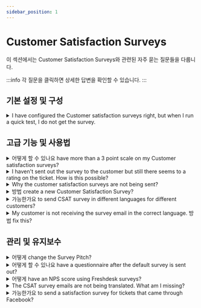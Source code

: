 ```yaml
---
sidebar_position: 1
---
```


# Customer Satisfaction Surveys

이 섹션에서는 Customer Satisfaction Surveys와 관련된 자주 묻는 질문들을 다룹니다.

:::info
각 질문을 클릭하면 상세한 답변을 확인할 수 있습니다.
:::


## 기본 설정 및 구성

<details>
<summary>I have configured the Customer satisfaction surveys right, but when I run a quick test, I do not get the survey.</summary>

<p>The surveys would not be sent to you if the <strong>requestor of the ticket is the same as an Agent</strong> email address. </p><p><br /></p><p>Hence, please try sending the survey to a ticket where your agent address isn't the requestor (preferably from your personal address). </p><p><span style="font-size: 16px;"><br /></span></p><p><br /></p>

</details>


## 고급 기능 및 사용법

<details>
<summary>어떻게 할 수 있나요 have more than a 3 point scale on my Customer satisfaction surveys?</summary>

<p dir="ltr">With the new Satisfaction Survey in Freshdesk, you would be able to customize your surveys with more than 3 point scales. This new satisfaction survey is available from the<strong>&nbsp;Pro</strong> (previously <strong dir="ltr">Estate) </strong>Plan onwards.&nbsp;</p><p><br /></p><p dir="ltr">So, if you are using an account in the <strong>Pro or Enterprise</strong> plan (previously &nbsp;<strong dir="ltr">Estate or Forest plan)</strong>, please do drop in an email to <strong>support@freshdesk.com</strong> and we would have this enabled.</p><p><br /></p><p>Please navigate to <strong dir="ltr">Admin -&gt; Workflows -&gt; Customer satisfaction -&gt; click</strong><strong>&nbsp;on edit</strong> to customize this once it is enabled.</p><p><br /></p>

</details>

<details>
<summary>I haven't sent out the survey to the customer but still there seems to a rating on the ticket. How is this possible?</summary>

<p>If you have enabled the satisfaction surveys, the customers would also have the ability to rate the closed ticket from the customer portal itself.</p><p><br /></p><p>Please check whether it is enabled in <strong dir="ltr">Admin -&gt; <strong dir="ltr" style='box-sizing: border-box; font-weight: 700; color: rgb(24, 50, 71); font-family: -apple-system, BlinkMacSystemFont, "Segoe UI", Roboto, "Helvetica Neue", Arial, sans-serif; font-size: 13px; font-style: normal; font-variant-ligatures: normal; font-variant-caps: normal; letter-spacing: normal; orphans: 2; text-align: start; text-indent: 0px; text-transform: none; white-space: normal; widows: 2; word-spacing: 0px; -webkit-text-stroke-width: 0px; text-decoration-thickness: initial; text-decoration-style: initial; text-decoration-color: initial;'>Workflows </strong>-&gt; Customer satisfaction </strong>and toggle the survey off if you do not want this to go out to customers.</p>

</details>

<details>
<summary>Why the customer satisfaction surveys are not being sent?</summary>

<div><div><div><p>If the setting is set to send the survey when the status of a ticket is changed to Resolved or Closed, the satisfaction survey would be sent along with the Requester notifications of <strong>'Agent Solves the Ticket'</strong> and <strong>'Agent Closes the Ticket'</strong> respectively.</p><p><br /></p>Please navigate to <strong dir="ltr">Admin &gt; <strong dir="ltr" style='box-sizing: border-box; font-weight: 700; color: rgb(24, 50, 71); font-family: -apple-system, BlinkMacSystemFont, "Segoe UI", Roboto, "Helvetica Neue", Arial, sans-serif; font-size: 13px; font-style: normal; font-variant-ligatures: normal; font-variant-caps: normal; letter-spacing: normal; orphans: 2; text-align: start; text-indent: 0px; text-transform: none; white-space: normal; widows: 2; word-spacing: 0px; -webkit-text-stroke-width: 0px; text-decoration-thickness: initial; text-decoration-style: initial; text-decoration-color: initial;'>Workflows</strong> &gt; Email notifications &gt; Requester notifications</strong> and toggle on the corresponding email notification to make sure that the survey is sent. If this is toggled off, then the survey would not be sent.</div><p><br /></p><p>The survey will also not be sent on tickets where the <strong>requester of the ticket is also an agent</strong> on the helpdesk as it is not considered ideal for an agent to rate another agent.</p></div></div>

</details>

<details>
<summary>방법 create a new Customer Satisfaction Survey?</summary>

<p>You would have a default customer satisfaction survey configured on your account. If you are looking to create a new and customized Satisfaction Survey, you could have this set up under <strong dir="ltr">Admin -&gt; Workflows -&gt; Customer Satisfaction -&gt; New Survey</strong>.</p><p><br /></p><p>Once this is configured, you would be able to choose from the Survey list on which Survey you would like to associate with your account. At any given time, you could have only one Survey turned on.</p><p><br /></p><p dir="ltr">This feature is available from the <strong>Pro</strong> plan (Previously <strong>Garden</strong>) onwards.</p>

</details>

<details>
<summary>가능한가요 to send CSAT survey in different languages for different customers?</summary>

<div><div>From Estate and above plans, you can localize the CSAT survey forms in your Freshdesk account <span style="color: rgb(51, 51, 51); font-family: Arial, Helvetica, sans-serif; font-size: 16px; font-weight: 400; text-align: justify; text-indent: 0px; display: inline !important;">t</span>o match the preferred language in the customer’s profile. </div><div>Please refer to the article in the <a href="https://support.freshdesk.com/support/solutions/articles/50000000119-localize-your-feedback-forms-with-multilingual-customer-satisfaction-surveys"></a><a href="https://support.freshdesk.com/support/solutions/articles/50000000119-localize-your-feedback-forms-with-multilingual-customer-satisfaction-surveys" rel="noreferrer" target="_blank">link</a> for detailed information. </div></div>

</details>

<details>
<summary>My customer is not receiving the survey email in the correct language. 방법 fix this?</summary>

<div style='box-sizing: border-box; word-break: break-word; overflow-wrap: break-word; color: rgb(24, 50, 71); font-family: -apple-system, system-ui, "Segoe UI", Roboto, "Helvetica Neue", Arial, sans-serif; font-size: 14px; font-weight: 400; text-align: start; text-indent: 0px;'><span dir="ltr" style="box-sizing: border-box; word-break: break-word; overflow-wrap: break-word;">The language in which the email notifications are being sent to the customer depends on the language that the particular contact has been associated with. </span></div><div style='box-sizing: border-box; word-break: break-word; overflow-wrap: break-word; color: rgb(24, 50, 71); font-family: -apple-system, system-ui, "Segoe UI", Roboto, "Helvetica Neue", Arial, sans-serif; font-size: 14px; font-weight: 400; text-align: start; text-indent: 0px;'><br /></div><div style='box-sizing: border-box; word-break: break-word; overflow-wrap: break-word; color: rgb(24, 50, 71); font-family: -apple-system, system-ui, "Segoe UI", Roboto, "Helvetica Neue", Arial, sans-serif; font-size: 14px; font-weight: 400; text-align: start; text-indent: 0px;'><span dir="ltr" style="box-sizing: border-box; word-break: break-word; overflow-wrap: break-word;">Navigate to the profile of the contact under Contacts tab &gt; Edit Contact and change the language of the contact to the preferred language.</span><br /><br /><span dir="ltr" style="box-sizing: border-box; word-break: break-word; overflow-wrap: break-word;"><img src="#" style="width: 360px;" class="fr-fic fr-dib fr-bordered" /></span><br /><br /></div><div style='box-sizing: border-box; word-break: break-word; overflow-wrap: break-word; color: rgb(24, 50, 71); font-family: -apple-system, system-ui, "Segoe UI", Roboto, "Helvetica Neue", Arial, sans-serif; font-size: 14px; font-weight: 400; text-align: start; text-indent: 0px;'><br /></div>

</details>


## 관리 및 유지보수

<details>
<summary>어떻게 change the Survey Pitch?</summary>

<p>While sending the survey, you could <strong>add your own content</strong>, requesting the customer to rate their experience. This could be something like "Please tell us what you think of your support experience".</p><p><span style="font-size: 16px;"><br /></span></p><p>If you wish to change this text, please navigate to <strong dir="ltr">Admin -&gt; Workflows -&gt; Customer Satisfaction -&gt; Edit </strong>which would allow you to edit the content available under the <strong>"Survey Question"</strong> field. Hit on <strong>"Save"</strong> to use the edited text for future surveys.<br /><br /><img src="#" style="width: auto;" class="fr-fic fr-fil fr-dib" /></p>

</details>

<details>
<summary>어떻게 할 수 있나요 have a questionnaire after the default survey is sent out?</summary>

<p>With the new surveys in Freshdesk, you would be able to set up an additional set of questions that you could send out to the customers. </p><p><br /></p><p>Please navigate to <strong dir="ltr">Admin -&gt; <strong dir="ltr" style='box-sizing: border-box; font-weight: 700; color: rgb(24, 50, 71); font-family: -apple-system, BlinkMacSystemFont, "Segoe UI", Roboto, "Helvetica Neue", Arial, sans-serif; font-size: 13px; font-style: normal; font-variant-ligatures: normal; font-variant-caps: normal; letter-spacing: normal; orphans: 2; text-align: start; text-indent: 0px; text-transform: none; white-space: normal; widows: 2; word-spacing: 0px; -webkit-text-stroke-width: 0px; text-decoration-thickness: initial; text-decoration-style: initial; text-decoration-color: initial;'>Workflows </strong> -&gt; Customer satisfaction -&gt; click on edit</strong> next to the survey to be taken to the survey details. Below the thank you page, there is an additional questions section that could be set up and sent out to the customer.</p><p><br /></p><p>If you are on the <strong>Estate plan or higher</strong>, drop a quick email to <strong>support@freshdesk.com</strong> to have this enabled for your account. </p>

</details>

<details>
<summary>어떻게 have an NPS score using Freshdesk surveys?</summary>

<p>As of now, we do not have the ability to calculate the <strong>NPS</strong> via the Freshdesk surveys, but you sure could try out the <a href="https://support.freshdesk.com/support/solutions/articles/119431-the-surveymonkey-app" rel="noreferrer" target="_blank"><strong>Integration with Survey Monkey</strong></a><strong></strong>that would help you get this done. </p><p><br /></p><p dir="ltr">Please navigate to <strong dir="ltr">Admin -&gt; </strong><strong>Support Operations</strong><strong dir="ltr"> -&gt; Apps</strong> to bring this into your system.</p>

</details>

<details>
<summary>The CSAT survey emails are not being translated. What am I missing?</summary>

<p>The CSAT survey email might not have been translated in the preferred language if any one of the following is true. <br /><br /><strong>1. </strong>The language associated with the contact seems to be incorrect. The customer’s preferred language is auto-detected by Freshdesk and saved in contact details based on their first interaction. This can be changed under <strong style="box-sizing: border-box; font-weight: bold;">Contact &gt; Edit Contact</strong>.<br /><br />2. The survey will be sent in the default language if the translations for the customer's preferred<strong> language is not uploaded or available</strong> in Freshdesk.</p><p style="box-sizing: border-box; margin-bottom: 0px; margin-left: 0px; font-size: inherit; line-height: 1.6; word-break: normal; overflow-wrap: break-word; text-align: justify;"><br /></p><p style="box-sizing: border-box; margin-bottom: 0px; margin-left: 0px; font-size: inherit; line-height: 1.6; word-break: normal; overflow-wrap: break-word; text-align: justify;">3. The <strong>‘secondary languages’</strong> in your helpdesk should be marked as <strong>‘Visible in portal’</strong> for the surveys to be automatically translated to the corresponding languages</p>

</details>

<details>
<summary>가능한가요 to send a satisfaction survey for tickets that came through Facebook?</summary>

<p>Satisfaction surveys would be triggered through email notification. When a social ticket is created, we just fetch the username of the user. So ideally, there is no direct option to send a CSAT survey for social tickets. <br />But you could integrate any third party tool and attach a survey link manually.</p>

</details>

